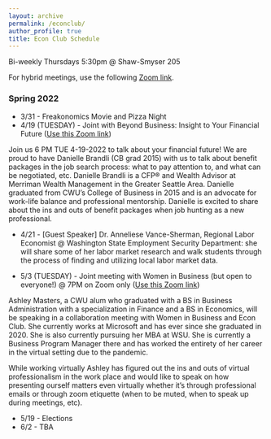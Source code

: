 ```yaml
---
layout: archive
permalink: /econclub/
author_profile: true
title: Econ Club Schedule
---
```


Bi-weekly Thursdays 5:30pm @ Shaw-Smyser 205

For hybrid meetings, use the following [Zoom link](https://cwu.zoom.us/j/81377240303?pwd=ekdtaGZZWHlyeDNRYTUyNlF3ZFYyZz09).

### Spring 2022
- 3/31 - Freakonomics Movie and Pizza Night
- 4/19 (TUESDAY) - Joint with Beyond Business: Insight to Your Financial Future ([Use this Zoom link](https://cwu.zoom.us/j/83976147879))

Join us 6 PM TUE 4-19-2022 to talk about your financial future! We are proud to have Danielle Brandli (CB grad 2015) with us to talk about benefit packages in the job search process: what to pay attention to, and what can be negotiated, etc. Danielle Brandli is a CFP® and Wealth Advisor at Merriman Wealth Management in the Greater Seattle Area. Danielle graduated from CWU’s College of Business in 2015 and is an advocate for work-life balance and professional mentorship. Danielle is excited to share about the ins and outs of benefit packages when job hunting as a new professional.

- 4/21 - [Guest Speaker] Dr. Anneliese Vance-Sherman, Regional Labor Economist @ Washington State Employment Security Department: she will share some of her labor market research and walk students through the process of finding and utilizing local labor market data.

- 5/3 (TUESDAY) - Joint meeting with Women in Business (but open to everyone!) @ 7PM on Zoom only ([Use this Zoom link](https://cwu.zoom.us/j/86253461422))

Ashley Masters, a CWU alum who graduated with a BS in Business Administration with a specialization in Finance and a BS in Economics, will be speaking in a collaboration meeting with Women in Business and Econ Club. She currently works at Microsoft and has ever since she graduated in 2020. She is also currently pursuing her MBA at WSU. She is currently a Business Program Manager there and has worked the entirety of her career in the virtual setting due to the pandemic.
 
While working virtually Ashley has figured out the ins and outs of virtual professionalism in the work place and would like to speak on how presenting ourself matters even virtually whether it’s through professional emails or through zoom etiquette (when to be muted, when to speak up during meetings, etc).

- 5/19 - Elections
- 6/2 - TBA
